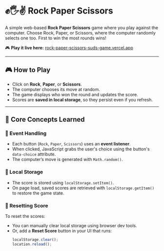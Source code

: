 # ✊🖐✌️ Rock Paper Scissors

A simple web-based **Rock Paper Scissors** game where you play against the computer. Choose Rock, Paper, or Scissors, where the computer randomly selects one too. First to win the most rounds wins!

🎮 **Play it live here:** [rock-paper-scissors-suds-game.vercel.app](https://rock-paper-scissors-suds-game.vercel.app)

---

## 🎮 How to Play
- Click on **Rock**, **Paper**, or **Scissors**.
- The computer chooses its move at random.
- The game displays who won the round and updates the score.
- Scores are **saved in local storage**, so they persist even if you refresh.

---

## 🧠 Core Concepts Learned 

### 📌 Event Handling
- Each button (`Rock`, `Paper`, `Scissors`) uses an **event listener**.
- When clicked, JavaScript grabs the user's choice using the button's `data-choice` attribute.
- The computer’s move is generated with `Math.random()`.

### 💾 Local Storage
- The score is stored using `localStorage.setItem()`.
- On page load, saved scores are retrieved with `localStorage.getItem()` to restore the game state.

### 🔄 Resetting Score
To reset the scores:
- You can manually clear local storage using browser dev tools.
- Or, add a **Reset Score** button in your UI that runs:
  ```js
  localStorage.clear();
  location.reload();
